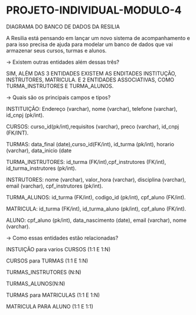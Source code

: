 # PROJETO-INDIVIDUAL-MODULO-4
DIAGRAMA DO BANCO DE DADOS DA RESILIA


A Resilia está pensando em lançar um novo sistema de acompanhamento e para isso precisa de ajuda para modelar um
banco de dados que vai armazenar seus cursos, turmas e alunos.


-> Existem outras entidades além dessas três?

SIM, ALÉM DAS 3 ENTIDADES EXISTEM AS ENDITADES INSTITUÇÃO, INSTRUTORES, MATRICULA.
E 2 ENTIDADES ASSOCIATIVAS, COMO TURMA_INSTRUTORES E TURMA_ALUNOS.

-> Quais são os principais campos e tipos?
 
INSTITUIÇÃO: Endereço (varchar), nome (varchar), telefone (varchar), id_cnpj (pk/int).

CURSOS: curso_id(pk/int),requisitos (varchar), preco (varchar), id_cnpj (FK/INT).

TURMAS: data_final (date),curso_id(FK/int), id_turma (pk/int), horario (varchar), data_inicio (date

TURMA_INSTRUTORES: id_turma (FK/int),cpf_instrutores (FK/int), id_turma_instrutores (pk/int).

INSTRUTORES: nome (varchar), valor_hora (varchar), disciplina (varchar), email (varchar), cpf_instrutores (pk/int).

TURMA_ALUNOS: id_turma (FK/int), codigo_id (pk/int), cpf_aluno (FK/int).

MATRICULA: id_turma (FK/int), id_turma_aluno (pk/int), cpf_aluno (FK/int).

ALUNO: cpf_aluno (pk/int), data_nascimento (date), email (varchar), nome  (varchar).



-> Como essas entidades estão relacionadas?

 INSTUIÇÃO para varios CURSOS (1:1 E 1:N)
 
 CURSOS para TURMAS (1:1 E 1:N)
 
 TURMAS_INSTRUTORES (N:N)
 
 TURMAS_ALUNOS(N:N)
 
 TURMAS para MATRICULAS (1:1 E 1:N)

MATRICULA PARA ALUNO (1:1 E 1:1)
 
